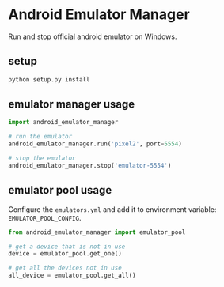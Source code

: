 # Android Emulator Manager

Run and stop official android emulator on Windows.

## setup

```python
python setup.py install
```

## emulator manager usage

```python
import android_emulator_manager

# run the emulator
android_emulator_manager.run('pixel2', port=5554)

# stop the emulator
android_emulator_manager.stop('emulator-5554')
```

## emulator pool usage

Configure the `emulators.yml` and add it to environment variable: `EMULATOR_POOL_CONFIG`.

```python
from android_emulator_manager import emulator_pool

# get a device that is not in use
device = emulator_pool.get_one()

# get all the devices not in use
all_device = emulator_pool.get_all()
```
